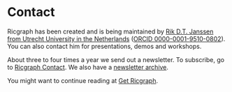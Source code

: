 # Contact
Ricgraph has been created and is being maintained 
by [Rik D.T. Janssen from Utrecht University in the 
Netherlands](https://www.uu.nl/staff/DTJanssen) 
([ORCID 0000-0001-9510-0802](https://orcid.org/0000-0001-9510-0802)). 
You can also contact him for presentations, demos and workshops.

About three to four times a year we send out a newsletter.
To subscribe, go to 
[Ricgraph Contact](https://github.com/UtrechtUniversity/ricgraph/blob/main/README.md#contact).
We also have a 
[newsletter archive](https://github.com/UtrechtUniversity/ricgraph/blob/main/docs/ricgraph_pubs_pres_news_use_ment.md#ricgraph-newsletters). 

You might want to continue reading at [Get Ricgraph](get-ricgraph.md). 
